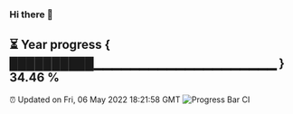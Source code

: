 ### Hi there 👋
⏳ Year progress { ██████████▁▁▁▁▁▁▁▁▁▁▁▁▁▁▁▁▁▁▁▁ } 34.46 %
---
⏰ Updated on Fri, 06 May 2022 18:21:58 GMT
![Progress Bar CI](https://github.com/liununu/liununu/workflows/Progress%20Bar%20CI/badge.svg)
